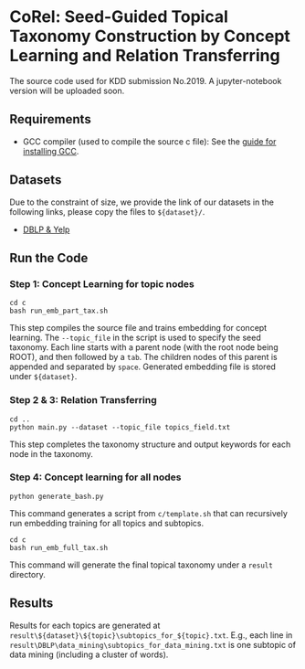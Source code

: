# CoRel: Seed-Guided Topical Taxonomy Construction by Concept Learning and Relation Transferring

The source code used for KDD submission No.2019. A jupyter-notebook version will be uploaded soon.

## Requirements

* GCC compiler (used to compile the source c file): See the [guide for installing GCC](https://gcc.gnu.org/wiki/InstallingGCC).

## Datasets 

Due to the constraint of size, we provide the link of our datasets in the following links, please copy the files to ``${dataset}/``. 
* [DBLP & Yelp](https://drive.google.com/drive/folders/1t9IrrLm1fB92IC2nwGk-mIJCNubzx2fT?usp=sharing)

## Run the Code

### Step 1: Concept Learning for topic nodes
```
cd c
bash run_emb_part_tax.sh
```
This step compiles the source file and trains embedding for concept learning. The ``--topic_file`` in the script is used to specify the seed taxonomy. Each line starts with a parent node (with the root node being ROOT), and then followed by a ``tab``. The children nodes of this parent is appended and separated by ``space``. Generated embedding file is stored under ``${dataset}``.

### Step 2 & 3: Relation Transferring
```
cd ..
python main.py --dataset --topic_file topics_field.txt
```
This step completes the taxonomy structure and output keywords for each node in the taxonomy. 

### Step 4: Concept learning for all nodes
```
python generate_bash.py
```
This command generates a script from ``c/template.sh`` that can recursively run embedding training for all topics and subtopics.
```
cd c
bash run_emb_full_tax.sh
```
This command will generate the final topical taxonomy under a ``result`` directory.

## Results
Results for each topics are generated at ``result\${dataset}\${topic}\subtopics_for_${topic}.txt``.
E.g., each line in ``result\DBLP\data_mining\subtopics_for_data_mining.txt`` is one subtopic of data mining (including a cluster of words).
